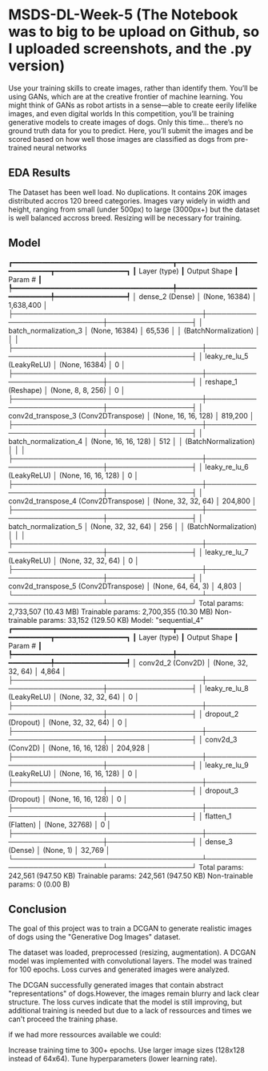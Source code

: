# MSDS-DL-Week-5 (The Notebook was to big to be upload on Github, so I uploaded screenshots, and the .py version)

Use your training skills to create images, rather than identify them. You’ll be using GANs, which are at the creative frontier of machine learning. You might think of GANs as robot artists in a sense—able to create eerily lifelike images, and even digital worlds In this competition, you’ll be training generative models to create images of dogs. Only this time… there’s no ground truth data for you to predict. Here, you’ll submit the images and be scored based on how well those images are classified as dogs from pre-trained neural networks

## EDA Results
The Dataset has been well load. No duplications. It contains 20K images distributed accros 120 breed categories. Images vary widely in width and height, ranging from small (under 500px) to large (3000px+) but the dataset is well balanced accross breed. Resizing will be necessary for training.

## Model
┏━━━━━━━━━━━━━━━━━━━━━━━━━━━━━━━━━━━━━━┳━━━━━━━━━━━━━━━━━━━━━━━━━━━━━┳━━━━━━━━━━━━━━━━━┓
┃ Layer (type)                         ┃ Output Shape                ┃         Param # ┃
┡━━━━━━━━━━━━━━━━━━━━━━━━━━━━━━━━━━━━━━╇━━━━━━━━━━━━━━━━━━━━━━━━━━━━━╇━━━━━━━━━━━━━━━━━┩
│ dense_2 (Dense)                      │ (None, 16384)               │       1,638,400 │
├──────────────────────────────────────┼─────────────────────────────┼─────────────────┤
│ batch_normalization_3                │ (None, 16384)               │          65,536 │
│ (BatchNormalization)                 │                             │                 │
├──────────────────────────────────────┼─────────────────────────────┼─────────────────┤
│ leaky_re_lu_5 (LeakyReLU)            │ (None, 16384)               │               0 │
├──────────────────────────────────────┼─────────────────────────────┼─────────────────┤
│ reshape_1 (Reshape)                  │ (None, 8, 8, 256)           │               0 │
├──────────────────────────────────────┼─────────────────────────────┼─────────────────┤
│ conv2d_transpose_3 (Conv2DTranspose) │ (None, 16, 16, 128)         │         819,200 │
├──────────────────────────────────────┼─────────────────────────────┼─────────────────┤
│ batch_normalization_4                │ (None, 16, 16, 128)         │             512 │
│ (BatchNormalization)                 │                             │                 │
├──────────────────────────────────────┼─────────────────────────────┼─────────────────┤
│ leaky_re_lu_6 (LeakyReLU)            │ (None, 16, 16, 128)         │               0 │
├──────────────────────────────────────┼─────────────────────────────┼─────────────────┤
│ conv2d_transpose_4 (Conv2DTranspose) │ (None, 32, 32, 64)          │         204,800 │
├──────────────────────────────────────┼─────────────────────────────┼─────────────────┤
│ batch_normalization_5                │ (None, 32, 32, 64)          │             256 │
│ (BatchNormalization)                 │                             │                 │
├──────────────────────────────────────┼─────────────────────────────┼─────────────────┤
│ leaky_re_lu_7 (LeakyReLU)            │ (None, 32, 32, 64)          │               0 │
├──────────────────────────────────────┼─────────────────────────────┼─────────────────┤
│ conv2d_transpose_5 (Conv2DTranspose) │ (None, 64, 64, 3)           │           4,803 │
└──────────────────────────────────────┴─────────────────────────────┴─────────────────┘
 Total params: 2,733,507 (10.43 MB)
 Trainable params: 2,700,355 (10.30 MB)
 Non-trainable params: 33,152 (129.50 KB)
Model: "sequential_4"
┏━━━━━━━━━━━━━━━━━━━━━━━━━━━━━━━━━━━━━━┳━━━━━━━━━━━━━━━━━━━━━━━━━━━━━┳━━━━━━━━━━━━━━━━━┓
┃ Layer (type)                         ┃ Output Shape                ┃         Param # ┃
┡━━━━━━━━━━━━━━━━━━━━━━━━━━━━━━━━━━━━━━╇━━━━━━━━━━━━━━━━━━━━━━━━━━━━━╇━━━━━━━━━━━━━━━━━┩
│ conv2d_2 (Conv2D)                    │ (None, 32, 32, 64)          │           4,864 │
├──────────────────────────────────────┼─────────────────────────────┼─────────────────┤
│ leaky_re_lu_8 (LeakyReLU)            │ (None, 32, 32, 64)          │               0 │
├──────────────────────────────────────┼─────────────────────────────┼─────────────────┤
│ dropout_2 (Dropout)                  │ (None, 32, 32, 64)          │               0 │
├──────────────────────────────────────┼─────────────────────────────┼─────────────────┤
│ conv2d_3 (Conv2D)                    │ (None, 16, 16, 128)         │         204,928 │
├──────────────────────────────────────┼─────────────────────────────┼─────────────────┤
│ leaky_re_lu_9 (LeakyReLU)            │ (None, 16, 16, 128)         │               0 │
├──────────────────────────────────────┼─────────────────────────────┼─────────────────┤
│ dropout_3 (Dropout)                  │ (None, 16, 16, 128)         │               0 │
├──────────────────────────────────────┼─────────────────────────────┼─────────────────┤
│ flatten_1 (Flatten)                  │ (None, 32768)               │               0 │
├──────────────────────────────────────┼─────────────────────────────┼─────────────────┤
│ dense_3 (Dense)                      │ (None, 1)                   │          32,769 │
└──────────────────────────────────────┴─────────────────────────────┴─────────────────┘
 Total params: 242,561 (947.50 KB)
 Trainable params: 242,561 (947.50 KB)
 Non-trainable params: 0 (0.00 B)

## Conclusion
The goal of this project was to train a DCGAN to generate realistic images of dogs using the "Generative Dog Images" dataset.

The dataset was loaded, preprocessed (resizing, augmentation). A DCGAN model was implemented with convolutional layers. The model was trained for 100 epochs. Loss curves and generated images were analyzed.


The DCGAN successfully generated images that contain abstract "representations" of dogs.However, the images remain blurry and lack clear structure. The loss curves indicate that the model is still improving, but additional training is needed but due to a lack of ressources and times we can't proceed the training phase.



if we had more ressources available we could:

Increase training time to 300+ epochs.
Use larger image sizes (128x128 instead of 64x64).
Tune hyperparameters (lower learning rate).




